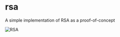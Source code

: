 # rsa
A simple implementation of RSA as a proof-of-concept 

![RSA](https://cdn.bjmsw.net/RSAPreview.png)